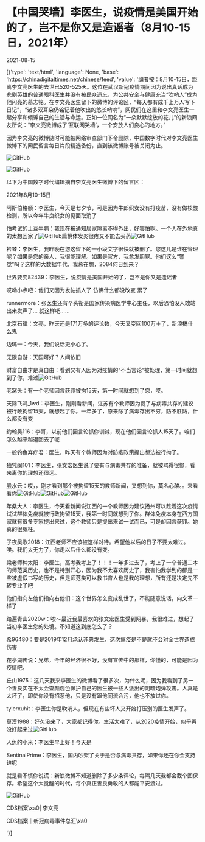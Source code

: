 # 【中国哭墙】李医生，说疫情是美国开始的了，岂不是你又是造谣者（8月10-15日，2021年）

2021-08-15

[{'type': 'text/html', 'language': None, 'base': 'https://chinadigitaltimes.net/chinese/feed', 'value': '编者按：8月10-15日，距离李文亮医生的去世已520-525天。这位在武汉新冠疫情期间因为说出真话成为悲剧英雄的普通眼科医生并没有被民众遗忘，为公共安全与健康充当“吹哨人”成为他闪亮的墓志铭。在李文亮医生留下的微博的评论区，“每天都有成千上万人写下日记”，“诸多双耳朵仍铭记着他吹出的悠长哨响”，网民们在这里和李文亮医生一起分享和倾诉自己的生活与命运。正如一位网名为“一朵默默绽放的花儿”的新浪网友所说：“李文亮微博成了‘互联网哭墙’，一个安放人们良心的地方。”

因为李文亮的微博随时可能被网络审查部门下令删除，中国数字时代对李文亮医生微博下的网民留言每日片段精选备份，直到该微博账号被关闭为止。

![GitHub](https://chinadigitaltimes.net/chinese/files/2020/03/Screenshot-2020-03-13-10.48.21.png)

![GitHub](https://chinadigitaltimes.net/chinese/files/2020/03/Screenshot-2020-03-15-11.01.33.png)

以下为中国数字时代编辑摘自李文亮医生微博下的留言区：

2021年8月10-15日

阿斯伯格额：李医生，今天是七夕节，可是因为牛郎织女没有打疫苗，没有做核酸检测，所以今年牛良织女的见面取消了

怕考试的土豆牛腩：我现在被通知居家隔离不得外出，好害怕啊。一个人在外地真的太想回家了![GitHub](https://img.t.sinajs.cn/t4/appstyle/expression/ext/normal/6e/2018new_leimu_org.png)扁桃体发炎很疼又不能去买药![GitHub](https://img.t.sinajs.cn/t4/appstyle/expression/ext/normal/6e/2018new_leimu_org.png)

衿棽：李医生，我昨晚在您这留下的一小段文字很快就被删了。您这儿是谁在管理呢？如果是您的亲人，我很能理解。如果是官方，我愈发胆寒。他们这么“警觉”吗？这样的大数据年代，我总在想，2084何日到来？

世界要变82439：李医生，说疫情是美国开始的了，岂不是你又是造谣者

哎呦小点吧：他们又因为发帖抓人了 仿佛什么都没改变 累了

runnermore：张医生还有个头衔是国家传染病医学中心主任，以后恐怕没人敢站出来发声了… 就这样吧……

北京石律：文亮，昨天还是171万多的评论数，今天又变回100万＋了，新浪搞什么鬼

边璐一：今天，我们说话更小心了。

无限自游：天国可好？人间依旧

财富自由才是真自由：看到又有人因为对疫情的“不当言论”被处理，第一时间就想到了你，难过![GitHub](https://s.w.org/images/core/emoji/13.1.0/72x72/1f614.png)

老窝头：有一个老师因言获罪被拘15天，第一时间就想到了您，哎。

天际飞鸿_1wd：李医生，刚刚看新闻，江苏有个教师因为提了与病毒共存的建议被行政拘留15天，就想起了你。一年多了，原来除了病毒存出不穷，防不胜防，什么都没有变

约翰吴116：李哥，以前他们因言论抓你训诫，现在他们因言论抓人15天了。咱们怎么越来越退回去了呢

一般钓鱼弃疗君：医生，昨天有个教师因为对防疫政策提出想法被行拘了。

独凭阑101：李医生，张文宏医生说了要有与病毒共存的准备，就被骂得很惨，看来离你的理想还很远。

殷水云：哎，，刚才看到那个被拘留15天的教师新闻，又想到你，莫名心酸。。来看看你![GitHub](https://img.t.sinajs.cn/t4/appstyle/expression/ext/normal/96/2018new_kelian_org.png)![GitHub](https://img.t.sinajs.cn/t4/appstyle/expression/ext/normal/96/2018new_kelian_org.png)![GitHub](https://img.t.sinajs.cn/t4/appstyle/expression/ext/normal/96/2018new_kelian_org.png)

年桑大人：李医生，今天看新闻说江西的一个教师因为建议扬州可以趁着这次疫情试试群体免疫就被行政拘留15天，我第一时间就想到了你。群体免疫本身在西方国家就有很多专家提出来过，这个教师只是提出来试一试而已，可是却因言获罪。她真的很冤枉。

子夜吴歌2018：江西老师不应该被这样对待。希望他以后的日子不要太难过。唉。我们太无力了，你走以后什么都没有变。

梁老师种太阳：李医生，高考我考上了！！！一年多过去了，考上了一个普通二本的师范类历史，也不是特别开心，因为我不太喜欢历史了，我害怕我学到的都是一些被虚假书写的历史，但是师范类可以教书育人也是我的理想，所有还是决定先不转专业了吧

他们指向左他们指向右他们：这个世界怎么变成乱世了，不能随意说话，向文革一样了

踏遍青山2020w：唉～最近我最喜欢的张文宏医生受到网暴，我很难过，想起了当初李医生您的处境。不知道这到底怎么了？

希96480：要是2019年12月承认非典发生，这次瘟疫是不是就不会对全世界造成伤害

花亭湖传说：兄弟，今年的经济很不好，没有宣传中的那样，你懂的，可能是因为疫情吧，

丘山1975：这几天我来李医生的微博看了很多次，为什么呢，因为我看到了另一个善良实在不太会查颜观色保护自己的医生被一些人派出的阴暗炮弹攻击。人真是太坏了，即使你没有招惹他，只是没有跟他同流合污，他也不放过你。

tylerxuhit：李医生你是吹哨人，但现在有些坏人又开始打压别的医生发声了。

莫漠1988：好久没来了，大家都记得你。生活太难了，从2020疫情开始，似乎再没好起来过![GitHub](https://img.t.sinajs.cn/t4/appstyle/expression/ext/normal/ee/2018new_beishang_org.png)

人魚的小米：李医生早上好！今天是

SentinalPrime：李医生，国内吵架了关于是否与病毒共存，如果你还在你会支持谁呢

就是看不惯你说谎：新浪微博不知道删除了多少条评论，每隔几天我都会截个图保存。希望这个大觉醒的时代，每个真正善良勇敢的人都能平安渡过。



![GitHub](https://chinadigitaltimes.net/chinese/files/2020/03/37-150x150.jpg)

CDS档案\xa0| 李文亮

CDS档案｜新冠病毒事件总汇\xa0

'}]